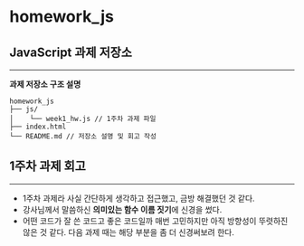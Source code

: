 # homework_js

## JavaScript 과제 저장소
---

  **과제 저장소 구조 설명**
```
homework_js
├── js/
│    └── week1_hw.js // 1주차 과제 파일
├── index.html
└── README.md // 저장소 설명 및 회고 작성
```

## 1주차 과제 회고
---
- 1주차 과제라 사실 간단하게 생각하고 접근했고, 금방 해결했던 것 같다.
- 강사님께서 말씀하신 **의미있는 함수 이름 짓기**에 신경을 썼다.
- 어떤 코드가 잘 쓴 코드고 좋은 코드일까 매번 고민하지만 아직 방향성이 뚜렷하진 않은 것 같다. 다음 과제 때는 해당 부분을 좀 더 신경써보려 한다.